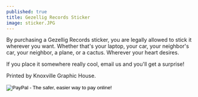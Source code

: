 ```yaml
---
published: true
title: Gezellig Records Sticker
image: sticker.JPG
---
```

By purchasing a Gezellig Records sticker, you are legally allowed to stick it wherever you want. Whether that's your laptop, your car, your neighbor's car, your neighbor, a plane, or a cactus. Wherever your heart desires. 

If you place it somewhere really cool, email us and you'll get a surprise!

Printed by Knoxville Graphic House.

<form action="https://www.paypal.com/cgi-bin/webscr" method="post" target="_top">
<input type="hidden" name="cmd" value="_s-xclick">
<input type="hidden" name="hosted_button_id" value="HL7TWGKFJE8PW">
<input type="image" src="https://www.paypalobjects.com/en_US/i/btn/btn_buynow_LG.gif" border="0" name="submit" alt="PayPal - The safer, easier way to pay online!">
<img alt="" border="0" src="https://www.paypalobjects.com/en_US/i/scr/pixel.gif" width="1" height="1">
</form>

